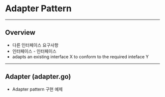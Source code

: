 # Adapter Pattern
---
## Overview
* 다른 인터페이스 요구사항
* 인터페이스 - 인터페이스
* adapts an existing interface X to conform to the required inteface Y
---
## Adapter (adapter.go)
* Adapter pattern 구현 예제